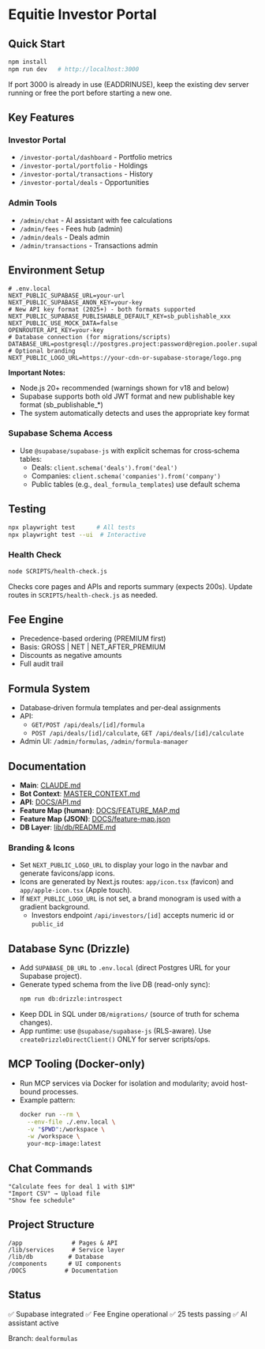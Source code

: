 # Equitie Investor Portal

## Quick Start

```bash
npm install
npm run dev   # http://localhost:3000
```

If port 3000 is already in use (EADDRINUSE), keep the existing dev server running or free the port before starting a new one.

## Key Features

### Investor Portal

- `/investor-portal/dashboard` - Portfolio metrics
- `/investor-portal/portfolio` - Holdings
- `/investor-portal/transactions` - History
- `/investor-portal/deals` - Opportunities

### Admin Tools

- `/admin/chat` - AI assistant with fee calculations
- `/admin/fees` - Fees hub (admin)
- `/admin/deals` - Deals admin
- `/admin/transactions` - Transactions admin

## Environment Setup

```env
# .env.local
NEXT_PUBLIC_SUPABASE_URL=your-url
NEXT_PUBLIC_SUPABASE_ANON_KEY=your-key
# New API key format (2025+) - both formats supported
NEXT_PUBLIC_SUPABASE_PUBLISHABLE_DEFAULT_KEY=sb_publishable_xxx
NEXT_PUBLIC_USE_MOCK_DATA=false
OPENROUTER_API_KEY=your-key
# Database connection (for migrations/scripts)
DATABASE_URL=postgresql://postgres.project:password@region.pooler.supabase.com:6543/postgres
# Optional branding
NEXT_PUBLIC_LOGO_URL=https://your-cdn-or-supabase-storage/logo.png
```

**Important Notes:**
- Node.js 20+ recommended (warnings shown for v18 and below)
- Supabase supports both old JWT format and new publishable key format (sb_publishable_*)
- The system automatically detects and uses the appropriate key format

### Supabase Schema Access

- Use `@supabase/supabase-js` with explicit schemas for cross‑schema tables:
  - Deals: `client.schema('deals').from('deal')`
  - Companies: `client.schema('companies').from('company')`
  - Public tables (e.g., `deal_formula_templates`) use default schema

## Testing

```bash
npx playwright test      # All tests
npx playwright test --ui  # Interactive
```

### Health Check

```bash
node SCRIPTS/health-check.js
```
Checks core pages and APIs and reports summary (expects 200s). Update routes in `SCRIPTS/health-check.js` as needed.

## Fee Engine

- Precedence-based ordering (PREMIUM first)
- Basis: GROSS | NET | NET_AFTER_PREMIUM
- Discounts as negative amounts
- Full audit trail

## Formula System

- Database‑driven formula templates and per‑deal assignments
- API:
  - `GET/POST /api/deals/[id]/formula`
  - `POST /api/deals/[id]/calculate`, `GET /api/deals/[id]/calculate`
- Admin UI: `/admin/formulas`, `/admin/formula-manager`

## Documentation

- **Main**: [CLAUDE.md](./CLAUDE.md)
- **Bot Context**: [MASTER_CONTEXT.md](./MASTER_CONTEXT.md)
- **API**: [DOCS/API.md](./DOCS/API.md)
- **Feature Map (human)**: [DOCS/FEATURE_MAP.md](./DOCS/FEATURE_MAP.md)
- **Feature Map (JSON)**: [DOCS/feature-map.json](./DOCS/feature-map.json)
- **DB Layer**: [lib/db/README.md](./lib/db/README.md)

### Branding & Icons

- Set `NEXT_PUBLIC_LOGO_URL` to display your logo in the navbar and generate favicons/app icons.
- Icons are generated by Next.js routes: `app/icon.tsx` (favicon) and `app/apple-icon.tsx` (Apple touch).
- If `NEXT_PUBLIC_LOGO_URL` is not set, a brand monogram is used with a gradient background.
  - Investors endpoint `/api/investors/[id]` accepts numeric id or `public_id`

## Database Sync (Drizzle)

- Add `SUPABASE_DB_URL` to `.env.local` (direct Postgres URL for your Supabase project).
- Generate typed schema from the live DB (read-only sync):
  ```bash
  npm run db:drizzle:introspect
  ```
- Keep DDL in SQL under `DB/migrations/` (source of truth for schema changes).
- App runtime: use `@supabase/supabase-js` (RLS-aware). Use `createDrizzleDirectClient()` ONLY for server scripts/ops.

## MCP Tooling (Docker-only)

- Run MCP services via Docker for isolation and modularity; avoid host-bound processes.
- Example pattern:
  ```bash
  docker run --rm \
    --env-file ./.env.local \
    -v "$PWD":/workspace \
    -w /workspace \
    your-mcp-image:latest
  ```

## Chat Commands

```text
"Calculate fees for deal 1 with $1M"
"Import CSV" → Upload file
"Show fee schedule"
```

## Project Structure

```
/app              # Pages & API
/lib/services     # Service layer
/lib/db          # Database
/components      # UI components
/DOCS           # Documentation
```

## Status

✅ Supabase integrated
✅ Fee Engine operational
✅ 25 tests passing
✅ AI assistant active

Branch: `dealformulas`
